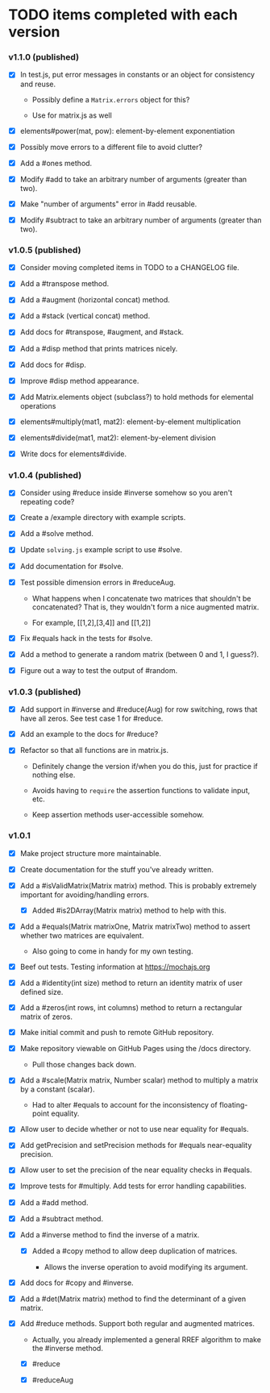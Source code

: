 # TODO items completed with each version

### v1.1.0 (published)

- [x] In test.js, put error messages in constants or an object for consistency and reuse.

    * Possibly define a `Matrix.errors` object for this?

    * Use for matrix.js as well

- [x] elements#power(mat, pow): element-by-element exponentiation

- [x] Possibly move errors to a different file to avoid clutter?

- [x] Add a #ones method.

- [x] Modify #add to take an arbitrary number of arguments (greater than two).

- [x] Make "number of arguments" error in #add reusable.

- [x] Modify #subtract to take an arbitrary number of arguments (greater than two).

### v1.0.5 (published)

- [x] Consider moving completed items in TODO to a CHANGELOG file.

- [x] Add a #transpose method.

- [x] Add a #augment (horizontal concat) method.

- [x] Add a #stack (vertical concat) method.

- [x] Add docs for #transpose, #augment, and #stack.

- [x] Add a #disp method that prints matrices nicely.

- [x] Add docs for #disp.

- [x] Improve #disp method appearance.

- [x] Add Matrix.elements object (subclass?) to hold methods for elemental operations

- [x] elements#multiply(mat1, mat2): element-by-element multiplication

- [x] elements#divide(mat1, mat2): element-by-element division

- [x] Write docs for elements#divide.

### v1.0.4 (published)

- [x] Consider using #reduce inside #inverse somehow so you aren't repeating code?

- [x] Create a /example directory with example scripts.

- [x] Add a #solve method.

- [x] Update `solving.js` example script to use #solve.

- [x] Add documentation for #solve.

- [x] Test possible dimension errors in #reduceAug.

    * What happens when I concatenate two matrices that shouldn't be concatenated?
    That is, they wouldn't form a nice augmented matrix.

    * For example, [[1,2],[3,4]] and [[1,2]]

- [x] Fix #equals hack in the tests for #solve.

- [x] Add a method to generate a random matrix (between 0 and 1, I guess?).

- [x] Figure out a way to test the output of #random.

### v1.0.3 (published)

- [x] Add support in #inverse and #reduce(Aug) for row switching, rows that have all zeros. See test case 1 for #reduce.

- [x] Add an example to the docs for #reduce?

- [x] Refactor so that all functions are in matrix.js.

    * Definitely change the version if/when you do this, just for practice if nothing else.

    * Avoids having to `require` the assertion functions to validate input, etc.

    * Keep assertion methods user-accessible somehow.

### v1.0.1

- [x] Make project structure more maintainable.

- [x] Create documentation for the stuff you've already written.

- [x] Add a #isValidMatrix(Matrix matrix) method. This is probably extremely important for avoiding/handling errors.

    * [x] Added #is2DArray(Matrix matrix) method to help with this.

- [x] Add a #equals(Matrix matrixOne, Matrix matrixTwo) method to assert whether two matrices are equivalent.

    * Also going to come in handy for my own testing.

- [x] Beef out tests. Testing information at https://mochajs.org

- [x] Add a #identity(int size) method to return an identity matrix of user defined size.

- [x] Add a #zeros(int rows, int columns) method to return a rectangular matrix of zeros.

- [x] Make initial commit and push to remote GitHub repository.

- [x] Make repository viewable on GitHub Pages using the /docs directory.

    * Pull those changes back down.

- [x] Add a #scale(Matrix matrix, Number scalar) method to multiply a matrix by a constant (scalar).

    * Had to alter #equals to account for the inconsistency of floating-point equality.

- [x] Allow user to decide whether or not to use near equality for #equals.

- [x] Add getPrecision and setPrecision methods for #equals near-equality precision.

- [x] Allow user to set the precision of the near equality checks in #equals.

- [x] Improve tests for #multiply. Add tests for error handling capabilities.

- [x] Add a #add method.

- [x] Add a #subtract method.

- [x] Add a #inverse method to find the inverse of a matrix.

    * [x] Added a #copy method to allow deep duplication of matrices.

        - Allows the inverse operation to avoid modifying its argument.

- [x] Add docs for #copy and #inverse.

- [x] Add a #det(Matrix matrix) method to find the determinant of a given matrix.

- [x] Add #reduce methods. Support both regular and augmented matrices.

    * Actually, you already implemented a general RREF algorithm to make the #inverse method.

    * [x] #reduce

    * [x] #reduceAug
